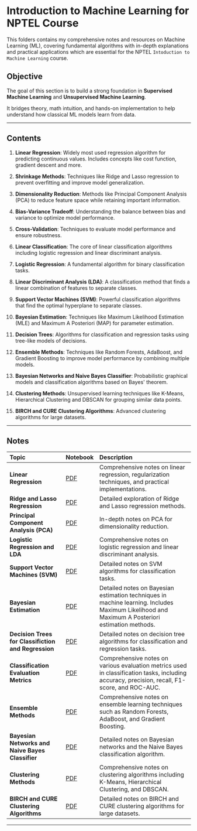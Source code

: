 # Introduction to Machine Learning for NPTEL Course

This folders contains my comprehensive notes and resources on Machine Learning (ML), covering fundamental algorithms with in-depth explanations and practical applications which are essential for the NPTEL `Intoduction to Machine Learning` course.

## Objective

The goal of this section is to build a strong foundation in **Supervised Machine Learning** and **Unsupervised Machine Learning**.

It bridges theory, math intuition, and hands-on implementation to help understand how classical ML models learn from data.

---

## Contents

1. **Linear Regression**: Widely most used regression algorithm for predicting continuous values. Includes concepts like cost function, gradient descent and more.

2. **Shrinkage Methods**: Techniques like Ridge and Lasso regression to prevent overfitting and improve model generalization.

3. **Dimensionality Reduction**: Methods like Principal Component Analysis (PCA) to reduce feature space while retaining important information.

4. **Bias-Variance Tradeoff**: Understanding the balance between bias and variance to optimize model performance.

5. **Cross-Validation**: Techniques to evaluate model performance and ensure robustness.

6. **Linear Classification**: The core of linear classification algorithms including logistic regression and linear discriminant analysis.

7. **Logistic Regression**: A fundamental algorithm for binary classification tasks.

8. **Linear Discriminant Analysis (LDA)**: A classification method that finds a linear combination of features to separate classes.

9. **Support Vector Machines (SVM)**: Powerful classification algorithms that find the optimal hyperplane to separate classes.

10. **Bayesian Estimation**: Techniques like Maximum Likelihood Estimation (MLE) and Maximum A Posteriori (MAP) for parameter estimation.

11. **Decision Trees**: Algorithms for classification and regression tasks using tree-like models of decisions.

12. **Ensemble Methods**: Techniques like Random Forests, AdaBoost, and Gradient Boosting to improve model performance by combining multiple models.

13. **Bayesian Networks and Naive Bayes Classifier**: Probabilistic graphical models and classification algorithms based on Bayes' theorem.

14. **Clustering Methods**: Unsupervised learning techniques like K-Means, Hierarchical Clustering and DBSCAN for grouping similar data points.

15. **BIRCH and CURE Clustering Algorithms**: Advanced clustering algorithms for large datasets.

---

## Notes

| Topic | Notebook | Description |
|:------|:----------|:-------------|
| **Linear Regression** | [PDF](Linear%20Regression%20and%20Regularizations.pdf) | Comprehensive notes on linear regression, regularization techniques, and practical implementations. |
| **Ridge and Lasso Regression** | [PDF](Linear%20Regression%20and%20Regularizations.pdf) | Detailed exploration of Ridge and Lasso regression methods. |
| **Principal Component Analysis (PCA)** | [PDF](Linear%20Regression%20and%20Regularizations.pdf) | In-depth notes on PCA for dimensionality reduction. |
| **Logistic Regression and LDA** | [PDF](Logistic%20Regression%20and%20LDA.pdf) | Comprehensive notes on logistic regression and linear discriminant analysis. |
| **Support Vector Machines (SVM)** | [PDF](Support%20Vector%20Machines.pdf) | Detailed notes on SVM algorithms for classification tasks. |
| **Bayesian Estimation** | [PDF](Bayesian%20Estimation.pdf) | Detailed notes on Bayesian estimation techniques in machine learning. Includes Maximum Likelihood and Maximum A Posteriori estimation methods. |
| **Decision Trees for Classifiction and Regression** | [PDF](Complete%20Decision%20Trees.pdf) | Detailed notes on decision tree algorithms for classification and regression tasks. |
| **Classification Evaluation Metrics** | [PDF](Classification%20Evaluation.pdf) | Comprehensive notes on various evaluation metrics used in classification tasks, including accuracy, precision, recall, F1-score, and ROC-AUC. |
| **Ensemble Methods** | [PDF](Ensemble%20Methods.pdf) | Comprehensive notes on ensemble learning techniques such as Random Forests, AdaBoost, and Gradient Boosting. |
| **Bayesian Networks and Naive Bayes Classifier** | [PDF](Bayesian%20Networks%20and%20Naive%20Bayes.pdf) | Detailed notes on Bayesian networks and the Naive Bayes classification algorithm. |
| **Clustering Methods** | [PDF](Clustering%20Methods.pdf) | Comprehensive notes on clustering algorithms including K-Means, Hierarchical Clustering, and DBSCAN. |
| **BIRCH and CURE Clustering Algorithms** | [PDF](BIRCH%20and%20CURE.pdf) | Detailed notes on BIRCH and CURE clustering algorithms for large datasets. |
---

